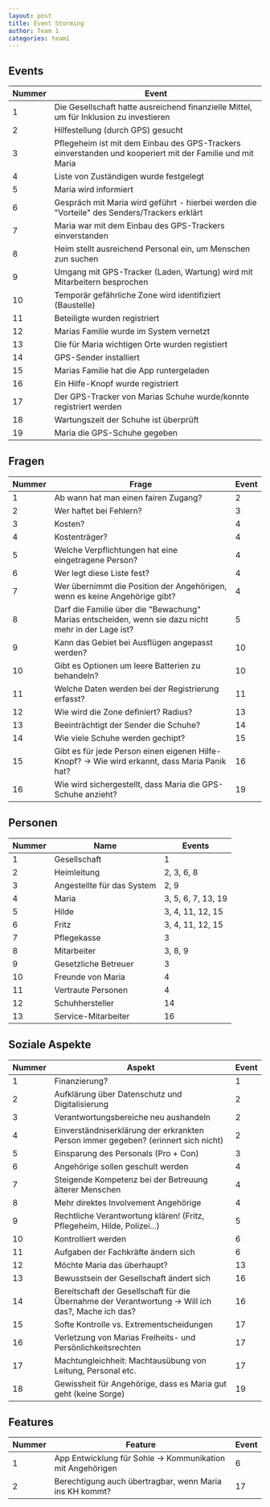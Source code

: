 ```yaml
---
layout: post
title: Event Storming
author: Team 1 
categories: team1 
---
```



## Events

|Nummer| Event                                                                                                    |
|------| ---------------------------------------------------------------------------------------------------------|  
|     1| Die Gesellschaft hatte ausreichend finanzielle Mittel, um für Inklusion zu investieren                   |
|     2| Hilfestellung (durch GPS) gesucht                                                                        |
|     3| Pflegeheim ist mit dem Einbau des GPS-Trackers einverstanden und kooperiert mit der Familie und mit Maria|
|     4| Liste von Zuständigen wurde festgelegt                                                                   |
|     5| Maria wird informiert                                                                                    |
|     6| Gespräch mit Maria wird geführt - hierbei werden die "Vorteile" des Senders/Trackers erklärt             |
|     7| Maria war mit dem Einbau des GPS-Trackers einverstanden                                                  |
|     8| Heim stellt ausreichend Personal ein, um Menschen zun suchen                                             |
|     9| Umgang mit GPS-Tracker (Laden, Wartung) wird mit Mitarbeitern besprochen                                 |
|    10| Temporär gefährliche Zone wird identifiziert (Baustelle)                                                 |
|    11| Beteiligte wurden registriert                                                                            |
|    12| Marias Familie wurde im System vernetzt                                                                  |
|    13| Die für Maria wichtigen Orte wurden registiert                                                           |
|    14| GPS-Sender installiert                                                                                   |
|    15| Marias Familie hat die App runtergeladen                                                                 |
|    16| Ein Hilfe-Knopf wurde registriert                                                                        |
|    17| Der GPS-Tracker von Marias Schuhe wurde/konnte registriert werden                                        |
|    18| Wartungszeit der Schuhe ist überprüft                                                                    |
|    19| Maria die GPS-Schuhe gegeben                                                                             |




## Fragen

|Nummer| Frage                                                                                                | Event  |
|------|------------------------------------------------------------------------------------------------------|--------|
|     1| Ab wann hat man einen fairen Zugang?                                                                 |      2 |
|     2| Wer haftet bei Fehlern?                                                                              |      3 |
|     3| Kosten?                                                                                              |      4 |
|     4| Kostenträger?                                                                                        |      4 |
|     5| Welche Verpflichtungen hat eine eingetragene Person?                                                 |      4 |
|     6| Wer legt diese Liste fest?                                                                           |      4 |
|     7| Wer übernimmt die Position der Angehörigen, wenn es keine Angehörige gibt?                           |      4 |
|     8| Darf die Familie über die "Bewachung" Marias entscheiden, wenn sie dazu nicht mehr in der Lage ist?  |      5 |
|     9| Kann das Gebiet bei Ausflügen angepasst werden?                                                      |      10|
|    10| Gibt es Optionen um leere Batterien zu behandeln?                                                    |      10|
|    11| Welche Daten werden bei der Registrierung erfasst?                                                   |      11|
|    12| Wie wird die Zone definiert? Radius?                                                                 |      13|
|    13| Beeinträchtigt der Sender die Schuhe?                                                                |      14|
|    14| Wie viele Schuhe werden gechipt?                                                                     |      15|
|    15| Gibt es für jede Person einen eigenen Hilfe-Knopf? -> Wie wird erkannt, dass Maria Panik hat?        |      16|
|    16| Wie wird sichergestellt, dass Maria die GPS-Schuhe anzieht?                                          |      19|



## Personen

|Nummer| Name                        | Events            |
|------|-----------------------------|-------------------|
|    1 | Gesellschaft                |                  1|
|    2 | Heimleitung                 |         2, 3, 6, 8|
|    3 | Angestellte für das System  |               2, 9|
|    4 | Maria                       | 3, 5, 6, 7, 13, 19|
|    5 | Hilde                       |   3, 4, 11, 12, 15|
|    6 | Fritz                       |   3, 4, 11, 12, 15|
|    7 | Pflegekasse                 |                  3|
|    8 | Mitarbeiter                 |            3, 8, 9|
|    9 | Gesetzliche Betreuer        |                  3|
|    10| Freunde von Maria           |                  4|
|    11| Vertraute Personen          |                  4|
|    12| Schuhhersteller             |                 14|
|    13| Service-Mitarbeiter         |                 16|




## Soziale Aspekte

|Nummer| Aspekt                                                                                            | Event|
|------|---------------------------------------------------------------------------------------------------|------|
|     1| Finanzierung?                                                                                     |     1|
|     2| Aufklärung über Datenschutz und Digitalisierung                                                   |     2|
|     3| Verantwortungsbereiche neu aushandeln                                                             |     2|
|     4| Einverständniserklärung der erkrankten Person immer gegeben? (erinnert sich nicht)                |     2|
|     5| Einsparung des Personals (Pro + Con)                                                              |     3|
|     6| Angehörige sollen geschult werden                                                                 |     4|
|     7| Steigende Kompetenz bei der Betreuung älterer Menschen                                            |     4|
|     8| Mehr direktes Involvement Angehörige                                                              |     4|
|     9| Rechtliche Verantwortung klären! (Fritz, Pflegeheim, Hilde, Polizei...)                           |     5|
|    10| Kontrolliert werden                                                                               |     6|
|    11| Aufgaben der Fachkräfte ändern sich                                                               |     6|
|    12| Möchte Maria das überhaupt?                                                                       |    13|
|    13| Bewusstsein der Gesellschaft ändert sich                                                          |    16|
|    14| Bereitschaft der Gesellschaft für die Übernahme der Verantwortung -> Will ich das?, Mache ich das?|    16|
|    15| Softe Kontrolle vs. Extrementscheidungen                                                          |    17|
|    16| Verletzung von Marias Freiheits- und Persönlichkeitsrechten                                       |    17|
|    17| Machtungleichheit: Machtausübung von Leitung, Personal etc.                                       |    17|
|    18| Gewissheit für Angehörige, dass es Maria gut geht (keine Sorge)                                   |    19|



## Features

|Nummer| Feature                                                   | Event|
|------|-----------------------------------------------------------|------|
|     1| App Entwicklung für Sohle -> Kommunikation mit Angehörigen|     6|  
|     2| Berechtigung auch übertragbar, wenn Maria ins KH kommt?   |    17|


